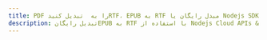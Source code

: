---title: PDF را به  تبدیل کنیدRTF، EPUB به RTF مبدل رایگان یا Nodejs SDKdescription: تبدیل رایگانEPUB به RTF با استفاده از Nodejs Cloud APIs & SDK همچنین اسناد PDF را در Cloud ایجاد، ویرایش و رندر کنید.---